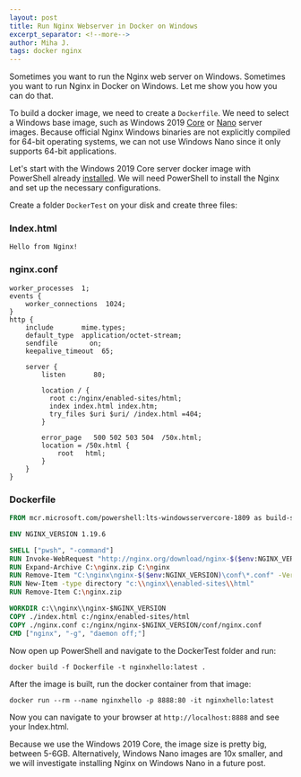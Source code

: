 ```yaml
---
layout: post
title: Run Nginx Webserver in Docker on Windows
excerpt_separator: <!--more-->
author: Miha J.
tags: docker nginx
---
```

<!--more-->
Sometimes you want to run the Nginx web server on Windows. Sometimes you want to run Nginx in Docker on Windows. Let me show you how you can do that.

To build a docker image, we need to create a `Dockerfile`. We need to select a Windows base image, such as Windows 2019 [Core](https://hub.docker.com/_/microsoft-windows-servercore) or [Nano](https://hub.docker.com/_/microsoft-windows-nanoserver) server images. Because official Nginx Windows binaries are not explicitly compiled for 64-bit operating systems, we can not use Windows Nano since it only supports 64-bit applications.

Let's start with the Windows 2019 Core server docker image with PowerShell already [installed](https://hub.docker.com/_/microsoft-powershell). We will need PowerShell to install the Nginx and set up the necessary configurations.

Create a folder `DockerTest` on your disk and create three files:

### Index.html
```
Hello from Nginx!
```

### nginx.conf
```
worker_processes  1;
events {
    worker_connections  1024;
}
http {
    include       mime.types;
    default_type  application/octet-stream;
    sendfile        on;
    keepalive_timeout  65;

    server {
        listen       80;

        location / {
          root c:/nginx/enabled-sites/html;
          index index.html index.htm;
          try_files $uri $uri/ /index.html =404;
        }

        error_page   500 502 503 504  /50x.html;
        location = /50x.html {
            root   html;
        }
    }
}
```

### Dockerfile
```dockerfile
FROM mcr.microsoft.com/powershell:lts-windowsservercore-1809 as build-stage

ENV NGINX_VERSION 1.19.6

SHELL ["pwsh", "-command"]
RUN Invoke-WebRequest "http://nginx.org/download/nginx-$($env:NGINX_VERSION).zip" -OutFile C:\nginx.zip
RUN Expand-Archive C:\nginx.zip C:\nginx
RUN Remove-Item "C:\nginx\nginx-$($env:NGINX_VERSION)\conf\*.conf" -Verbose
RUN New-Item -type directory "c:\\nginx\\enabled-sites\\html"
RUN Remove-Item C:\nginx.zip

WORKDIR c:\\nginx\\nginx-$NGINX_VERSION
COPY ./index.html c:/nginx/enabled-sites/html
COPY ./nginx.conf c:/nginx/nginx-$NGINX_VERSION/conf/nginx.conf
CMD ["nginx", "-g", "daemon off;"]
```
Now open up PowerShell and navigate to the DockerTest folder and run:

`docker build -f Dockerfile -t nginxhello:latest .`

After the image is built, run the docker container from that image:

`docker run --rm --name nginxhello -p 8888:80 -it nginxhello:latest`

Now you can navigate to your browser at `http://localhost:8888` and see your Index.html.

Because we use the Windows 2019 Core, the image size is pretty big, between 5-6GB. Alternatively, Windows Nano images are 10x smaller, and we will investigate installing Nginx on Windows Nano in a future post.
